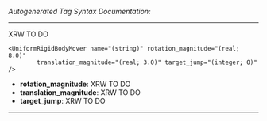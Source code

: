 _Autogenerated Tag Syntax Documentation:_

---
XRW TO DO

```
<UniformRigidBodyMover name="(string)" rotation_magnitude="(real; 8.0)"
        translation_magnitude="(real; 3.0)" target_jump="(integer; 0)" />
```

-   **rotation_magnitude**: XRW TO DO
-   **translation_magnitude**: XRW TO DO
-   **target_jump**: XRW TO DO

---
